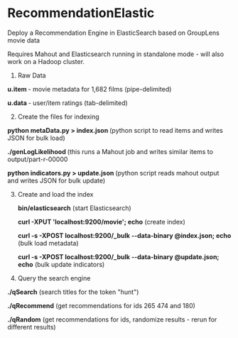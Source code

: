 # RecommendationElastic
Deploy a Recommendation Engine in ElasticSearch based on GroupLens movie data

Requires Mahout and Elasticsearch running in standalone mode - will also work on a Hadoop cluster.

1. Raw Data

  <b>u.item </b> - movie metadata for 1,682 films (pipe-delimited)

  <b>u.data </b>- user/item ratings (tab-delimited)


2. Create the files for indexing

  <b>python metaData.py > index.json </b> (python script to read items and writes JSON for bulk load)

  <b>./genLogLikelihood </b> (this runs a Mahout job and writes similar items to output/part-r-00000

  <b>python indicators.py > update.json </b> (python script reads mahout output and writes JSON for bulk update)


3. Create and load the index

   <b>bin/elasticsearch</b> (start Elasticsearch)
   
   <b>curl -XPUT 'localhost:9200/movie'; echo</b> (create index)
   
   <b>curl -s -XPOST localhost:9200/_bulk --data-binary @index.json; echo </b> (bulk load metadata)
   
   <b>curl -s -XPOST localhost:9200/_bulk --data-binary @update.json; echo</b> (bulk update indicators)
   
   
4. Query the search engine
  
  <b>./qSearch</b> (search titles for the token "hunt")

  <b>./qRecommend</b> (get recommendations for ids 265 474 and 180)
  
  <b>./qRandom</b> (get recommendations for ids, randomize results - rerun for different results)
  

